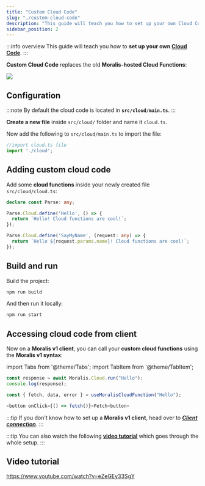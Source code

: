 ```yaml
---
title: "Custom Cloud Code"
slug: "./custom-cloud-code"
description: "This guide will teach you how to set up your own Cloud Code."
sidebar_position: 2
---
```


:::info overview
This guide will teach you how to **set up your own [Cloud Code](https://docs.parseplatform.org/cloudcode/guide/)**.
:::

**Custom Cloud Code** replaces the old **Moralis-hosted Cloud Functions**:

![](/img/content/cloud-code-1.webp)

## Configuration

:::note
By default the cloud code is located in **`src/cloud/main.ts`**.
:::

**Create a new file** inside `src/cloud/` folder and name it `cloud.ts`.

Now add the following to `src/cloud/main.ts` to import the file:

```typescript main.ts
//import cloud.ts file
import './cloud';
```

## Adding custom cloud code

Add some **cloud functions** inside your newly created file `src/cloud/cloud.ts`:

```typescript cloud.ts
declare const Parse: any;

Parse.Cloud.define('Hello', () => {
  return `Hello! Cloud functions are cool!`;
});

Parse.Cloud.define('SayMyName', (request: any) => {
  return `Hello ${request.params.name}! Cloud functions are cool!`;
});
```

## Build and run

Build the project:

```bash npm2yarn
npm run build
```

And then run it locally:

```bash npm2yarn
npm run start
```

## Accessing cloud code from client

Now on a **Moralis v1 client**, you can call your **custom cloud functions** using the **Moralis v1 syntax**:

import Tabs from '@theme/Tabs';
import TabItem from '@theme/TabItem';

<Tabs>
  <TabItem value="javascript" label="Vanilla Javascript" default>

```typescript
const response = await Moralis.Cloud.run("Hello");
console.log(response);
```

  </TabItem>
  <TabItem value="react" label="React">

```typescript
const { fetch, data, error } = useMoralisCloudFunction("Hello");

<button onClick={() => fetch()}>Fetch<button>
```

  </TabItem>
</Tabs>

:::tip
If you don't know how to set up a **Moralis v1 client**, head over to [***Client connection***](/web3-data-api/self-hosting-moralis-server/client-connection).
:::

:::tip
You can also watch the following [**video tutorial**](/web3-data-api/self-hosting-moralis-server/optional-features/custom-cloud-code#video-tutorial) which goes through the whole setup.
:::

## Video tutorial

https://www.youtube.com/watch?v=eZeGEy33SgY